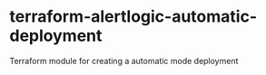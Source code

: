 # terraform-alertlogic-automatic-deployment
Terraform module for creating a automatic mode deployment
